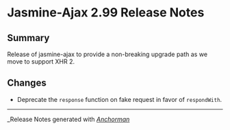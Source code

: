 # Jasmine-Ajax 2.99 Release Notes

## Summary

Release of jasmine-ajax to provide a non-breaking upgrade path as we move to support XHR 2.

## Changes

- Deprecate the `response` function on fake request in favor of `respondWith`.


------

_Release Notes generated with _[Anchorman](http://github.com/infews/anchorman)_
